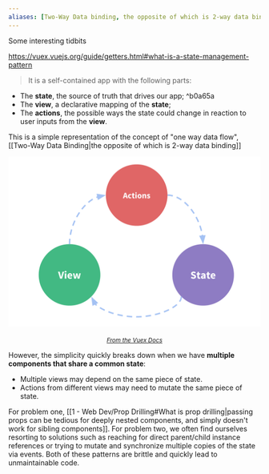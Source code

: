 ```yaml
---
aliases: [Two-Way Data binding, the opposite of which is 2-way data binding]
---
```


Some interesting tidbits

https://vuex.vuejs.org/guide/getters.html#what-is-a-state-management-pattern

> It is a self-contained app with the following parts:

-   The **state**, the source of truth that drives our app; ^b0a65a
-   The **view**, a declarative mapping of the **state**;
-   The **actions**, the possible ways the state could change in reaction to user inputs from the **view**.

This is a simple representation of the concept of "one way data flow", [[Two-Way Data Binding|the opposite of which is 2-way data binding]]

![](../images/flow.png)

<div style="text-align: center;"><small><em><a href="https://vuex.vuejs.org/#what-is-a-state-management-pattern">From the Vuex Docs</a></em></small></div>


However, the simplicity quickly breaks down when we have **multiple components that share a common state**:

-   Multiple views may depend on the same piece of state.
-   Actions from different views may need to mutate the same piece of state.

For problem one, [[1 - Web Dev/Prop Drilling#What is prop drilling|passing props can be tedious for deeply nested components, and simply doesn't work for sibling components]]. For problem two, we often find ourselves resorting to solutions such as reaching for direct parent/child instance references or trying to mutate and synchronize multiple copies of the state via events. Both of these patterns are brittle and quickly lead to unmaintainable code.